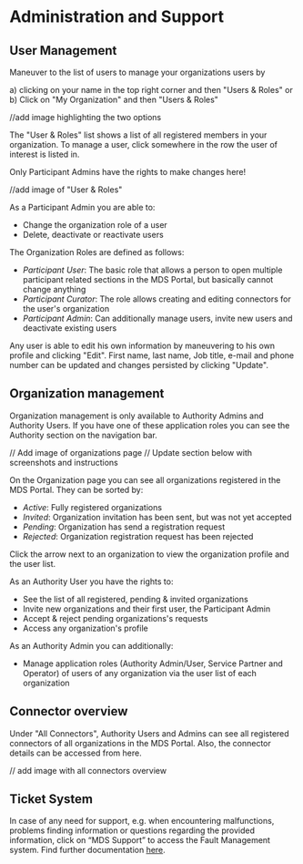 # Administration and Support

## User Management

Maneuver to the list of users to manage your organizations users by

a) clicking on your name in the top right corner and then "Users & Roles"
or b) Click on "My Organization" and then "Users & Roles"

//add image highlighting the two options

The "User & Roles" list shows a list of all registered members in your organization.
To manage a user, click somewhere in the row the user of interest is listed in.

Only Participant Admins have the rights to make changes here!
 
 //add image of "User & Roles"
  
As a Participant Admin you are able to:

- Change the organization role of a user
- Delete, deactivate or reactivate users

The Organization Roles are defined as follows:

- _Participant User_: The basic role that allows a person to open multiple participant related sections in the MDS Portal, but basically cannot change anything
- _Participant Curator_: The role allows creating and editing connectors for the user's organization
- _Participant Admin_: Can additionally manage users, invite new users and deactivate existing users

Any user is able to edit his own information by maneuvering to his own profile and clicking "Edit". First name, last name, Job title, e-mail and phone number can be updated and changes persisted by clicking "Update".

## Organization management

Organization management is only available to Authority Admins and Authority Users. If you have one of these application roles you can see the Authority section on the navigation bar. 

// Add image of organizations page
// Update section below with screenshots and instructions

On the Organization page you can see all organizations registered in the MDS Portal. They can be sorted by:

- _Active_: Fully registered organizations
- _Invited_: Organization invitation has been sent, but was not yet accepted
- _Pending_: Organization has send a registration request
- _Rejected_: Organization registration request has been rejected

Click the arrow next to an organization to view the organization profile and the user list.

As an Authority User you have the rights to:

- See the list of all registered, pending & invited organizations
- Invite new organizations and their first user, the Participant Admin
- Accept & reject pending organizations's requests 
- Access any organization's profile

As an Authority Admin you can additionally:

  - Manage application roles (Authority Admin/User, Service Partner and Operator) of users of any organization via the user list of each organization

## Connector overview

Under "All Connectors", Authority Users and Admins can see all registered connectors of all organizations in the MDS Portal.
Also, the connector details can be accessed from here.

// add image with all connectors overview

## Ticket System

In case of any need for support, e.g. when encountering malfunctions, problems finding information or questions regarding the provided information, click on “MDS Support” to access the Fault Management system.
Find further documentation [here](https://mobility-dataspace.online/).
